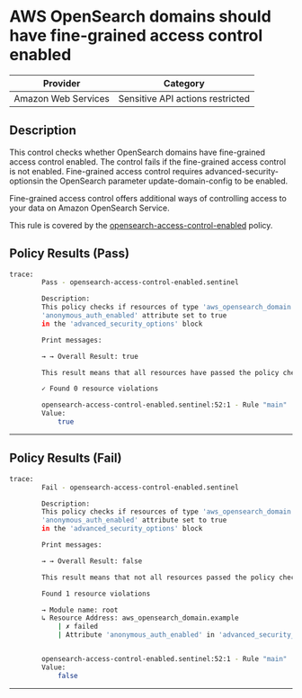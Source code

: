 # AWS OpenSearch domains should have fine-grained access control enabled

| Provider            |               Category             |
| ------------------- |  --------------------------------  |
| Amazon Web Services |  Sensitive API actions restricted  |

## Description

This control checks whether OpenSearch domains have fine-grained access control enabled. The control fails if the fine-grained access control is not enabled. Fine-grained access control requires advanced-security-optionsin the OpenSearch parameter update-domain-config to be enabled.

Fine-grained access control offers additional ways of controlling access to your data on Amazon OpenSearch Service.

This rule is covered by the [opensearch-access-control-enabled](https://github.com/hashicorp/policy-library-FSBP-Policy-Set-for-AWS-Terraform/blob/main/policies/opensearch/opensearch-access-control-enabled.sentinel) policy.

## Policy Results (Pass)

```bash
trace:
        Pass - opensearch-access-control-enabled.sentinel

        Description:
        This policy checks if resources of type 'aws_opensearch_domain' have the
        'anonymous_auth_enabled' attribute set to true
        in the 'advanced_security_options' block

        Print messages:

        → → Overall Result: true

        This result means that all resources have passed the policy check for the policy opensearch-logs-to-cloudwatch.

        ✓ Found 0 resource violations

        opensearch-access-control-enabled.sentinel:52:1 - Rule "main"
        Value:
            true
```

---

## Policy Results (Fail)

```bash
trace:
        Fail - opensearch-access-control-enabled.sentinel

        Description:
        This policy checks if resources of type 'aws_opensearch_domain' have the
        'anonymous_auth_enabled' attribute set to true
        in the 'advanced_security_options' block

        Print messages:

        → → Overall Result: false

        This result means that not all resources passed the policy check and the protected behavior is not allowed for the policy opensearch-logs-to-cloudwatch.

        Found 1 resource violations

        → Module name: root
        ↳ Resource Address: aws_opensearch_domain.example
            | ✗ failed
            | Attribute 'anonymous_auth_enabled' in 'advanced_security_options' should be true for AWS OpenSearch Domain. Refer to https://docs.aws.amazon.com/securityhub/latest/userguide/opensearch-controls.html#opensearch-7 for more details.


        opensearch-access-control-enabled.sentinel:52:1 - Rule "main"
        Value:
            false
```

---
